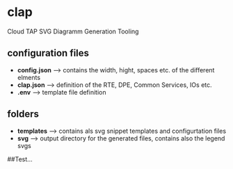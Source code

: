 # clap
Cloud TAP SVG Diagramm Generation Tooling

## configuration files
* **config.json** --> contains the width, hight, spaces etc. of the different elments
* **clap.json** --> definition of the RTE, DPE, Common Services, IOs etc.
* **.env** --> template file definition

## folders
* **templates** --> contains als svg snippet templates and configurtation files
* **svg** --> output directory for the generated files, contains also the legend svgs

##Test...
